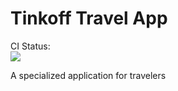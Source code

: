 # Tinkoff Travel App

CI Status:<br>
<img src="https://github.com/FoxFromFuture/tinkoff-travel-app/workflows/test%20+%20build-release/badge.svg?branch=main"><br>

A specialized application for travelers
